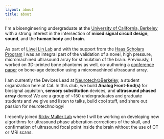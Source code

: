 ```yaml
---
layout: about
title: about
---
```



  I'm a bioengineering undergraduate at the <a href="https://en.wikipedia.org/wiki/University_of_California,_Berkeley"> University of California, Berkeley</a> with a strong interest in the intersection of <b>mixed signal circuit design</b>, <b>sound</b>, and the <b>human body</b> and <b>brain</b>.<br><br>
  As part of <a href="https://linlab.me.berkeley.edu/">Liwei Lin Lab</a> and with the support from the <a href="https://research.berkeley.edu/hsp-scholars/sean-isomatsu/">Haas Scholars Program</a> I was an integral part of the validation of a novel, high pressure, micromachined ultrasound array for stimulation of the brain. Previously, I worked on 3D-printed bone phantoms as well, co-authoring a <a href="https://scholar.google.com/citations?view_op=view_citation&hl=en&user=KZ48Jh8AAAAJ&citation_for_view=KZ48Jh8AAAAJ:u5HHmVD_uO8C">conference paper</a> on bone-age detection using a micromachined ultrasound array.<br><br>
  I am currently the Devices Lead at <a href="https://neurotech.studentorg.berkeley.edu/">Neurotech@Berkeley</a>, a student organization here at Cal. In this club, we build <b>Analog Front-End(s)</b> for biosignal aquisiton, <b>sensory substitution</b> devices, and <b>ultrasound phased array</b> demos! We are a group of ~150 undergraduates and graduate students and we give and listen to talks, build cool stuff, and share out passion for neurotechnology!<br><br>
  I recently joined <a href="https://www.rikkymuller.com/">Rikky Muller Lab</a> where I will be working on developing new algorithms for ultrasound phase abberation corrections of the skull, and confirmation of ultrasound focal point inside the brain without the use of CT or MRI scans. <br>

